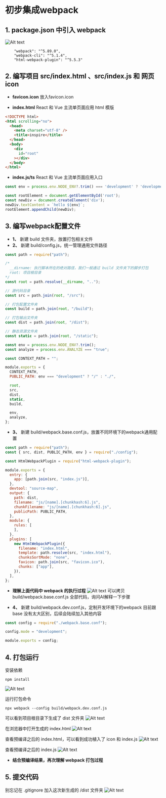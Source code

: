 # 初步集成webpack

## 1. package.json 中引入 webpack
![Alt text](image.png)

```code
    "webpack": "^5.89.0",
    "webpack-cli": "^5.1.4",
    "html-webpack-plugin": "^5.5.3"
```

## 2. 编写项目 src/index.html 、src/index.js 和 网页icon
- **favicon.icon** 放入favicon.icon

- **index.html** React 和 Vue 主流单页面应用 html 模版
```html
<!DOCTYPE html>
<html scrolling="no">
  <head>
    <meta charset="utf-8" />
    <title>inspire</title>
  </head>
  <body>
    <div
      id="root"
    ></div>
  </body>
</html>
```
- **index.js/ts** React 和 Vue 主流单页面应用入口
```js
const env = process.env.NODE_ENV?.trim() === 'development' ? 'development' : 'production';

const rootElement = document.getElementById('root');
const newDiv = document.createElement('div');
newDiv.textContent = `hello ${env}`;
rootElement.appendChild(newDiv);
```

## 3. 编写webpack配置文件
- **1、** 新建 build 文件夹，放置打包相关文件
- **2、** 新建 build/config.js，统一管理通用文件路径
```js
const path = require("path");

/* 
  __dirname: 执行脚本所在的绝对路径，我们一般通过 build 文件夹下的脚步打包
  root: 项目根目录
*/
const root = path.resolve(__dirname, "..");

// 源代码目录
const src = path.join(root, "/src");

// 打包配置文件夹
const build = path.join(root, "/build");

// 打包输出文件夹
const dist = path.join(root, "/dist");

// 静态资源文件夹
const static = path.join(root, "/static");

const env = process.env.NODE_ENV?.trim();
const analyze = process.env.ANALYZE === "true";

const CONTEXT_PATH = "";

module.exports = {
  CONTEXT_PATH,
  PUBLIC_PATH: env === "development" ? "/" : "./",

  root,
  src,
  dist,
  static,
  build,

  env,
  analyze,
};

```

- **3、** 新建 build/webpack.base.conf.js，放置不同环境下的webpack通用配置
```js
const path = require("path");
const { src, dist, PUBLIC_PATH, env } = require("./config");

const HtmlWebpackPlugin = require("html-webpack-plugin");

module.exports = {
  entry: {
    app: [path.join(src, "index.js")],
  },
  devtool: "source-map",
  output: {
    path: dist,
    filename: "js/[name].[chunkhash:6].js",
    chunkFilename: "js/[name].[chunkhash:6].js",
    publicPath: PUBLIC_PATH,
  },
  module: {
    rules: [
    ],
  },
  plugins: [
    new HtmlWebpackPlugin({
      filename: "index.html",
      template: path.resolve(src, "index.html"),
      chunksSortMode: "none",
      favicon: path.join(src, "favicon.ico"),
      chunks: ["app"],
    }),
  ],
};
```
- **理解上面代码中 webpack 的执行过程**
![Alt text](image-8.png)
可以拷贝 build/webpack.base.conf.js 全部代码，询问AI解释一下步骤

- **4、** 新建 build/webpack.dev.conf.js，定制开发环境下的webpack
目前跟 base 没有太大区别，后续会陆续加入其他内容
```js
const config = require("./webpack.base.conf");

config.mode = "development";

module.exports = config;
```


## 4. 打包运行
安装依赖
```code
npm install
```
![Alt text](image-2.png)

运行打包命令
```code
npx webpack --config build/webpack.dev.conf.js
```
可以看到项目根目录下生成了 dist 文件夹
![Alt text](image-3.png)

在浏览器中打开生成的 index.html
![Alt text](image-4.png)

查看预编译之后的 index.html，可以看到成功植入了 icon 和 index.js
![Alt text](image-5.png)

查看预编译之后的 index.js
![Alt text](image-6.png)
- **结合预编译结果，再次理解 webpack 打包过程**


## 5. 提交代码
别忘记在 .gitignore 加入这次新生成的 /dist 文件夹
![Alt text](image-7.png)